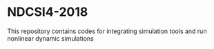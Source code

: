 # NDCSI4-2018
This repository contains codes for integrating simulation tools and run nonlinear dynamic simulations 
